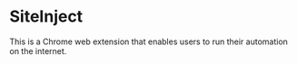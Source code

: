 # SiteInject
This is a Chrome web extension that enables users to run their automation on the internet.
